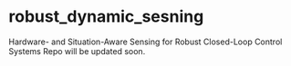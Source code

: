 # robust_dynamic_sesning
Hardware- and Situation-Aware Sensing for Robust Closed-Loop Control Systems
Repo will be updated soon.
